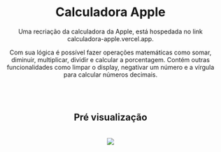 <div align="center">
<h1>Calculadora Apple</h1>

<p>Uma recriação da calculadora da Apple, está hospedada no link <a>calculadora-apple.vercel.app</a>.</p>

<p>Com sua lógica é possível fazer operações matemáticas como somar, diminuir, multiplicar, dividir e calcular a porcentagem. Contém outras funcionalidades como limpar o display, negativar um número e a vírgula para calcular números decimais.</p>
</div>
<br>
<br>

<div align="center">
<h2>Pré visualização</h2>
<br>
<img src="imgs/imgCalculadora.jpg" align="center" >